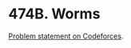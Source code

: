# 474B. Worms

[Problem statement on Codeforces](https://codeforces.com/problemset/problem/474/B?locale=en).